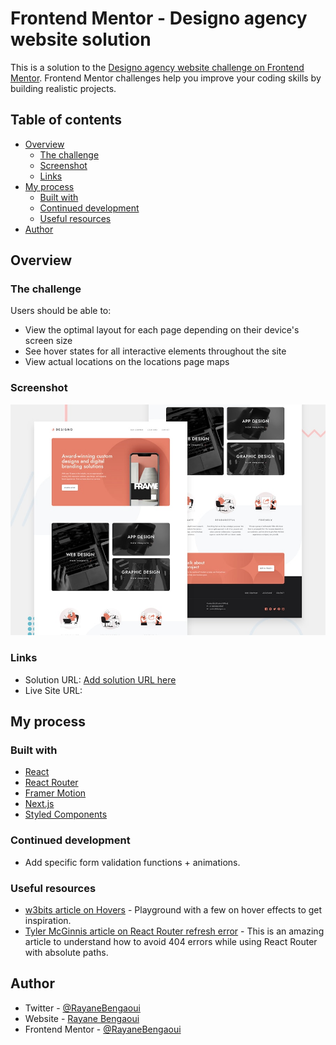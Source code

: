 # Frontend Mentor - Designo agency website solution

This is a solution to the [Designo agency website challenge on Frontend Mentor](https://www.frontendmentor.io/challenges/designo-multipage-website-G48K6rfUT). Frontend Mentor challenges help you improve your coding skills by building realistic projects.

## Table of contents

- [Overview](#overview)
  - [The challenge](#the-challenge)
  - [Screenshot](#screenshot)
  - [Links](#links)
- [My process](#my-process)
  - [Built with](#built-with)
  - [Continued development](#continued-development)
  - [Useful resources](#useful-resources)
- [Author](#author)

## Overview

### The challenge

Users should be able to:

- View the optimal layout for each page depending on their device's screen size
- See hover states for all interactive elements throughout the site
- View actual locations on the locations page maps

### Screenshot

![](./src/assets/preview.jpg)

### Links

- Solution URL: [Add solution URL here](https://your-solution-url.com)
- Live Site URL: [](https://designo-rayane.netlify.app/)

## My process

### Built with

- [React](https://reactjs.org/)
- [React Router](https://reactrouter.com/)
- [Framer Motion](https://www.framer.com/motion/)
- [Next.js](https://nextjs.org/)
- [Styled Components](https://styled-components.com/)

### Continued development

- Add specific form validation functions + animations.

### Useful resources

- [w3bits article on Hovers](https://w3bits.com/css-image-hover-zoom/) - Playground with a few on hover effects to get inspiration.
- [Tyler McGinnis article on React Router refresh error](https://ui.dev/react-router-cannot-get-url-refresh/) - This is an amazing article to understand how to avoid 404 errors while using React Router with absolute paths.

## Author

- Twitter - [@RayaneBengaoui](https://twitter.com/RayaneBengaoui)
- Website - [Rayane Bengaoui](https://rayanebengaoui.com/)
- Frontend Mentor - [@RayaneBengaoui](https://www.frontendmentor.io/profile/RayaneBengaoui)
